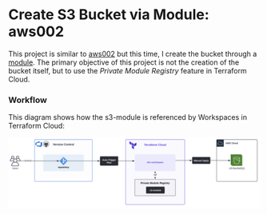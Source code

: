 # Create S3 Bucket via Module: aws002
This project is similar to [aws002](../aws002/) but this time, I create the bucket through a [module](https://github.com/carlos-castillo-a/s3-module). The primary objective of this project is not the creation of the bucket itself, but to use the _Private Module Registry_ feature in Terraform Cloud.

### Workflow
This diagram shows how the s3-module is referenced by Workspaces in Terraform Cloud:

![](../../Attachments/aws002-workflow.png)